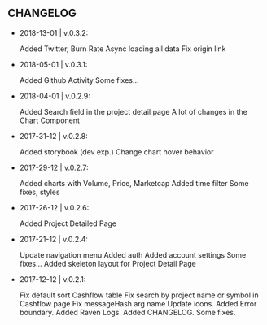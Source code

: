 ## CHANGELOG

- 2018-13-01 | v.0.3.2:

  Added Twitter, Burn Rate
  Async loading all data
  Fix origin link

- 2018-05-01 | v.0.3.1:

  Added Github Activity
  Some fixes...

- 2018-04-01 | v.0.2.9:

  Added Search field in the project detail page
  A lot of changes in the Chart Component

- 2017-31-12 | v.0.2.8:

  Added storybook (dev exp.)
  Change chart hover behavior

- 2017-29-12 | v.0.2.7:

  Added charts with Volume, Price, Marketcap
  Added time filter
  Some fixes, styles

- 2017-26-12 | v.0.2.6:

  Added Project Detailed Page

- 2017-21-12 | v.0.2.4:

  Update navigation menu
  Added auth
  Added account settings
  Some fixes...
  Added skeleton layout for Project Detail Page

- 2017-12-12 | v.0.2.1:

  Fix default sort Cashflow table
  Fix search by project name or symbol in Cashflow page
  Fix messageHash arg name
  Update icons.
  Added Error boundary.
  Added Raven Logs.
  Added CHANGELOG.
  Some fixes.
